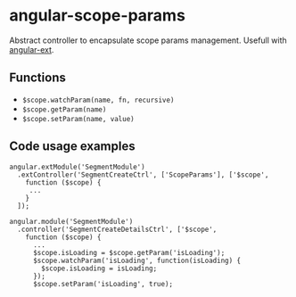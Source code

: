 # angular-scope-params
Abstract controller to encapsulate scope params management.
Usefull with [angular-ext](https://github.com/knyga/angular-ext).

## Functions
* `$scope.watchParam(name, fn, recursive)`
* `$scope.getParam(name)`
* `$scope.setParam(name, value)`

## Code usage examples
```
angular.extModule('SegmentModule')
  .extController('SegmentCreateCtrl', ['ScopeParams'], ['$scope',
    function ($scope) {
     ...
    }
  ]);
```

```
angular.module('SegmentModule')
  .controller('SegmentCreateDetailsCtrl', ['$scope',
    function ($scope) {
      ...
      $scope.isLoading = $scope.getParam('isLoading');
      $scope.watchParam('isLoading', function(isLoading) {
        $scope.isLoading = isLoading;
      });
      $scope.setParam('isLoading', true);
```
